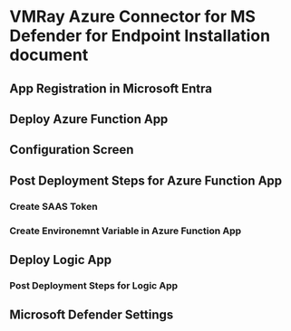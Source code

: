 # VMRay Azure Connector for MS Defender for Endpoint Installation document
## App Registration in Microsoft Entra
## Deploy Azure Function App
## Configuration Screen 
## Post Deployment Steps for Azure Function App
### Create SAAS Token
### Create Environemnt Variable in Azure Function App
## Deploy Logic App
### Post Deployment Steps for Logic App
## Microsoft Defender Settings
